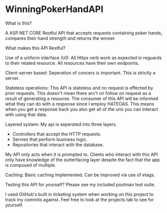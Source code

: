 # WinningPokerHandAPI

What is this?

A ASP.NET CORE Restful API that accepts requests containing poker hands, compares their hand strength and returns the winner.


What makes this API Restful?

Use of a uniform interface (UI):
All Https verb work as expected in reguards to their related resource. All resources have their own endpoints.

Client-server based:
Seperation of concers is important. This is strictly a server.

Stateless operations:
This API is stateless and no request is effected by prior requests. This doesn't mean there arn't on follow on request as a result of generating a resourse. The consumer of this API will be informed what they can do with a response since I employ HATEOAS. This means when you get a response back you also get all of the uris you can interact with using that data. 

Layered system:
My api is seperated into three layers. 
- Controllers that accept the HTTP requests.
- Servies that perform business logic.
- Repositories that interact with the database.

My API only acts when it is prompted to. 
Clients who interact with this API only have knowledge of the outterfacing layer despite the fact that the app is composed of multiple.

Caching:
Basic caching implemented. Can be improved via use of etags.

Testing this API for yourself? Please see my included postman test suite. 

I used GitHub's built in ticketing system when working on this project to track my commits against. Feel free to look at the projects tab to see for yourself. 
